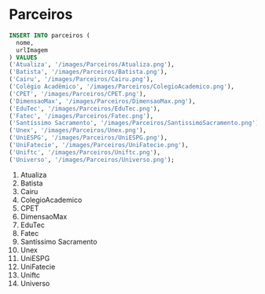 # Parceiros
~~~ sql
INSERT INTO parceiros (
  nome,
  urlImagem
) VALUES 
('Atualiza', '/images/Parceiros/Atualiza.png'),
('Batista', '/images/Parceiros/Batista.png'),
('Cairu', '/images/Parceiros/Cairu.png'),
('Colégio Acadêmico', '/images/Parceiros/ColegioAcademico.png'),
('CPET', '/images/Parceiros/CPET.png'),
('DimensaoMax', '/images/Parceiros/DimensaoMax.png'),
('EduTec', '/images/Parceiros/EduTec.png'),
('Fatec', '/images/Parceiros/Fatec.png'),
('Santíssimo Sacramento', '/images/Parceiros/SantissimoSacramento.png'),
('Unex', '/images/Parceiros/Unex.png'),
('UniESPG', '/images/Parceiros/UniESPG.png'),
('UniFatecie', '/images/Parceiros/UniFatecie.png'),
('Uniftc', '/images/Parceiros/Uniftc.png'),
('Universo', '/images/Parceiros/Universo.png');
~~~ 
1. Atualiza
2. Batista
3. Cairu
4. ColegioAcademico
5. CPET
6. DimensaoMax
7. EduTec
8. Fatec
9. Santíssimo Sacramento
10. Unex
11. UniESPG
12. UniFatecie
13. Uniftc
14. Universo
